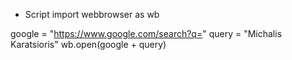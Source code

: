 - Script
import webbrowser as wb

google = "https://www.google.com/search?q="
query = "Michalis Karatsioris"
wb.open(google + query)
